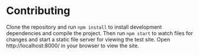 # Contributing

Clone the repository and run `npm install` to install development dependencies and compile the project.
Then run `npm start` to watch files for changes and start a static file server for viewing the test site.
Open http://localhost:8000/ in your browser to view the site.

